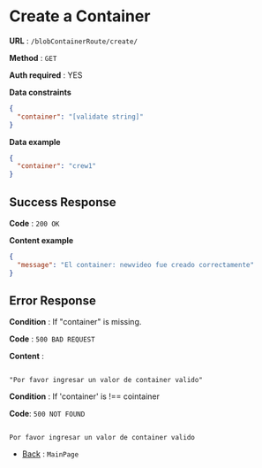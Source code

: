 # Create a Container

**URL** : `/blobContainerRoute/create/`

**Method** : `GET`

**Auth required** : YES

**Data constraints**

```json
{
  "container": "[validate string]"
}
```

**Data example**

```json
{
  "container": "crew1"
}
```

## Success Response

**Code** : `200 OK`

**Content example**

```json
{
  "message": "El container: newvideo fue creado correctamente"
}
```

## Error Response

**Condition** : If "container" is missing.

**Code** : `500 BAD REQUEST`

**Content** :

```Not json (revisar)

"Por favor ingresar un valor de container valido"

```

**Condition** : If 'container' is !== cointainer

**Code**: `500 NOT FOUND`

```Not json (revisar)

Por favor ingresar un valor de container valido

```

- [Back](../../readme.md) : `MainPage`
